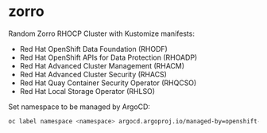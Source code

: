 # zorro


Random Zorro RHOCP Cluster with Kustomize manifests:

 - Red Hat OpenShift Data Foundation (RHODF)
 - Red Hat OpenShift APIs for Data Protection (RHOADP)
 - Red Hat Advanced Cluster Management (RHACM) 
 - Red Hat Advanced Cluster Security (RHACS)
 - Red Hat Quay Container Security Operator (RHQCSO)
 - Red Hat Local Storage Operator (RHLSO)

Set namespace to be managed by ArgoCD:

```bash
oc label namespace <namespace> argocd.argoproj.io/managed-by=openshift-gitops
```
